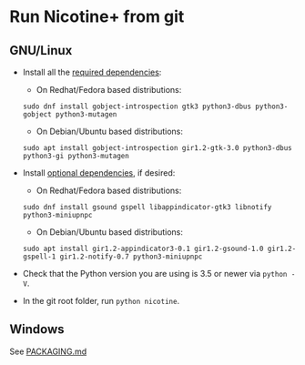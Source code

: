 # Run Nicotine+ from git

## GNU/Linux

* Install all the [required dependencies](README.md#required):

    * On Redhat/Fedora based distributions:

    `sudo dnf install gobject-introspection gtk3 python3-dbus python3-gobject python3-mutagen`

    * On Debian/Ubuntu based distributions:

    `sudo apt install gobject-introspection gir1.2-gtk-3.0 python3-dbus python3-gi python3-mutagen`

* Install [optional dependencies](README.md#optional), if desired:

    * On Redhat/Fedora based distributions:

    `sudo dnf install gsound gspell libappindicator-gtk3 libnotify python3-miniupnpc`

    * On Debian/Ubuntu based distributions:

    `sudo apt install gir1.2-appindicator3-0.1 gir1.2-gsound-1.0 gir1.2-gspell-1 gir1.2-notify-0.7 python3-miniupnpc `

* Check that the Python version you are using is 3.5 or newer via `python -V`.

* In the git root folder, run `python nicotine`.

## Windows

See [PACKAGING.md](doc/PACKAGING.md#windows)

